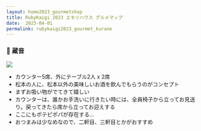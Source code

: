 ```yaml
---
layout: home2023_gourmetshop
title: RubyKaigi 2023 エモリハウス グルメマップ
date:  2023-04-01
permalink: rubykaigi2023_gourmet_kurane
---
```

<div class="container">
  <h3 id="kurane">🍶 蔵音</h3>
  <div class="row">
    <div class="col-md-6">
      <img src="/assets/images/rubykaigi2023_gourmetmap/no-image.jpg" class="hand-write">
    </div>
    <div class="col-md-6">
      <ul>
		<li>カウンター5席、外にテーブル2人 x 2席</li>
		<li>松本の人に、松本以外の美味しいお酒を飲んでもらうのがコンセプト</li>
		<li>まずお吸い物がでてきて嬉しい</li>
		<li>カウンターは、誰かお手洗いに行きたい時には、全員椅子から立ってお見送り。戻ってきたら席から立ってお迎えする</li>
		<li>ここにもポテピポパが存在する...</li>
		<li>おつまみは少なめなので、二軒目、三軒目とかがおすすめ</li>
      </ul>
    </div>
  </div>
</div>
